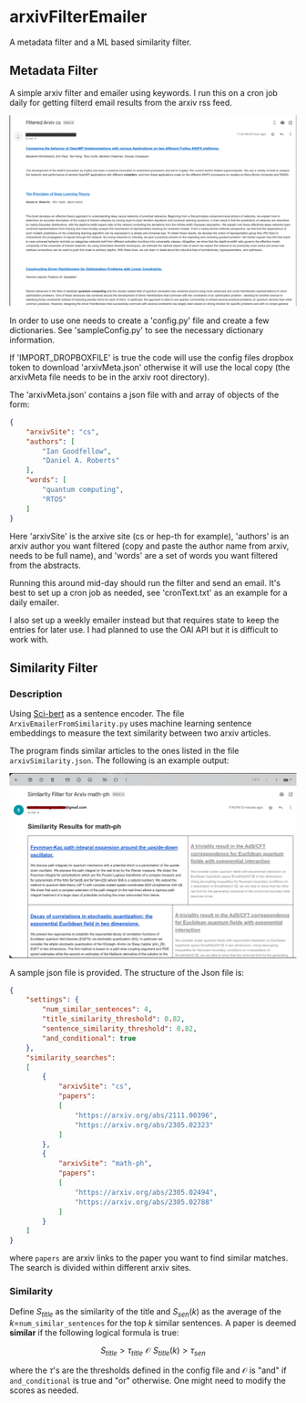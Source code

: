 # arxivFilterEmailer

A metadata filter and a ML based similarity filter.

## Metadata Filter

A simple arxiv filter and emailer using keywords.  I run this on a cron job daily for getting filterd email results from the arxiv rss feed.


![example](doc/filteredEmail.png "Filtered email")

In order to use one needs to create a 'config.py' file and create a few dictionaries.  See 'sampleConfig.py' to see the necessary dictionary information.

If 'IMPORT_DROPBOXFILE' is true the code will use the config files dropbox token to download 'arxivMeta.json' otherwise it will use the local copy (the arxivMeta file needs to be in the arxiv root directory).

The 'arxivMeta.json' contains a json file with and array of objects of the form:

```json
{
    "arxivSite": "cs",
    "authors": [
        "Ian Goodfellow",
        "Daniel A. Roberts"
    ],
    "words": [
        "quantum computing",
        "RTOS"
    ]
}
```

Here 'arxivSite' is the arxive site (cs or hep-th for example), 'authors' is an arxiv author you want filtered (copy and paste the author name from arxiv, needs to be full name), and 'words' are a set of words you want filtered from the abstracts.

Running this around mid-day should run the filter and send an email.  It's best to set up a cron job as needed, see 'cronText.txt' as an example for a daily emailer.

I also set up a weekly emailer instead but that requires state to keep the entries for later use. I had planned to use the OAI API but it is difficult to work with.


## Similarity Filter

### Description

Using [Sci-bert](https://github.com/allenai/scibert) as a sentence encoder.  The file `ArxivEmailerFromSimilarity.py` uses machine learning sentence
embeddings to measure the text similarity between two arxiv articles.

The program finds similar articles to the ones listed in the file `arxivSimilarity.json`.  The following is an example output:

![similarityExample](doc/similarityEmail.png "Similarity email")

A sample json file is provided.  The structure of the Json file is:

```json
{
    "settings": {
        "num_similar_sentences": 4,
        "title_similarity_threshold": 0.82,
        "sentence_similarity_threshold": 0.82,
        "and_conditional": true
    },
    "similarity_searches":
    [
        {
            "arxivSite": "cs",
            "papers": 
            [
                "https://arxiv.org/abs/2111.00396",
                "https://arxiv.org/abs/2305.02323"
            ]
        },
        {
            "arxivSite": "math-ph",
            "papers": 
            [
                "https://arxiv.org/abs/2305.02494",
                "https://arxiv.org/abs/2305.02788"
            ]
        }
    ]
}
```

where `papers` are arxiv links to the paper you want to find similar matches.  The search is divided within different arxiv sites.

### Similarity

Define $S_{title}$ as the similarity of the title and $S_{sen}(k)$ as the average of the $k=$`num_similar_sentences` for the top $k$ similar sentences. 
A paper is deemed **similar** if the following logical formula is true:

$$
S_{title} > \tau_{title} \,\, \mathcal{O} \,\, S_{title}(k) > \tau_{sen}
$$

where the $\tau$'s are the thresholds defined in the config file and $\mathcal{O}$ is "and" if `and_conditional` is true and "or" otherwise.
One might need to modify the scores as needed.